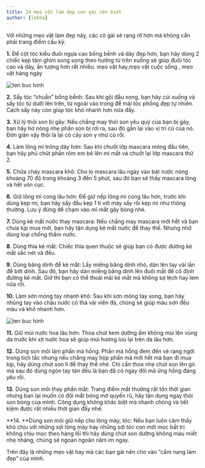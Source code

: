 ```yaml
---
title: 14 mẹo vặt làm đẹp con gái nên biết
author: [lekha]
---
```

Với những mẹo vặt làm đẹp này, các cô gái sẽ rạng rỡ hơn mà không cần phải trang điểm cầu kỳ.

**1.** Để cột tóc kiểu đuôi ngựa cao bồng bềnh và dày đẹp hơn, bạn hãy dùng 2 chiếc kẹp tăm ghim song song theo hướng từ trên xuống sẽ giúp đuôi tóc cao và dày, ấn tượng hơn rất nhiều. 
mẹo vặt hay,mẹo vặt cuộc sống , mẹo vặt hàng ngày

![ten buc hinh](http://imgs.vietnamnet.vn/Images/2017/10/02/16/20171002162316-meo-vat-lam-dep-1.jpg "ten buc hinh")

**2.** Sấy tóc “chuẩn” bồng bềnh: Sau khi gội đầu xong, bạn hãy cúi xuống và sấy tóc từ dưới lên trên, từ ngoài vào trong để mái tóc phồng đẹp tự nhiên. Cách sấy này còn giúp tóc khô nhanh hơn nữa đấy.

**3.** Xử lý thỏi son bị gãy: Nếu chẳng may thỏi son yêu quý của bạn bị gãy, bạn hãy hơ nóng nhẹ phần son bị rơi ra, sau đó gắn lại vào vị trí cũ của nó. Đơn giản vậy thôi là lại có cây son y như cũ rồi.


**4.** Làm lông mi trông dày hơn: Sau khi chuốt lớp mascara mỏng đầu tiên, bạn hãy phủ chút phấn rôm em bé lên mi mắt và chuốt lại lớp mascara thứ 2.

**5.** Chữa cháy mascara khô: Cho lọ mascara lâu ngày vào bát nước nóng khoảng 70 độ trong khoảng 3 đến 5 phút, sau đó bạn sẽ thấy mascara lỏng và hết vón cục. 

**6.** Giữ lông mi cong lâu hơn: Để giữ nếp lông mi cong lâu hơn, trước khi dùng kẹp mi, bạn hãy sấy đầu kẹp 1 tí với máy sấy rồi kẹp mi như thông thường. Lưu ý đừng để chạm vào mí mắt gây bỏng nhé.


**7.** Dùng kẻ mắt nước thay mascara: Nếu chẳng may mascara mới hết và bạn chưa kịp mua mới, bạn hãy tận dụng kẻ mắt nước để thay thế. Nhưng nhớ dùng loại chống thấm nước.

**8.** Dùng thìa kẻ mắt: Chiếc thìa quen thuộc sẽ giúp bạn có được đường kẻ mắt sắc nét và đều. 

**9.** Dùng băng dính để kẻ mắt: Lấy miếng băng dính nhỏ, dán lên tay vài lần để bớt dính. Sau đó, bạn hãy dán miếng băng dính lên đuôi mắt để cố định đường kẻ mắt. Giờ thì bạn có thể thoải mái kẻ mắt mà không sợ lệch hay lem nữa rồi.

**10.** Làm sơn móng tay nhanh khô: Sau khi sơn móng tay xong, bạn hãy nhúng tay vào chậu nước có thả vài viên đá, chúng sẽ giúp màu sơn đều màu và khô nhanh hơn.

![ten buc hinh](http://imgs.vietnamnet.vn/Images/2017/10/02/16/20171002162404-meo-vat-lam-dep-4.jpg "ten buc hinh")


**11.** Giữ mùi nước hoa lâu hơn: Thoa chút kem dưỡng ẩm không mùi lên vùng da trước khi xịt nước hoa sẽ giúp mùi hương lưu lại trên da lâu hơn. 

**12.** Dùng son môi làm phấn má hồng: Phấn má hồng đem đến vẻ rạng ngời trong tích tắc nhưng nếu chẳng may hộp phấn má mới hết mà bạn đi mua kịp, hãy dùng chút son lì để thay thế nhé. Chỉ cần thoa nhẹ chút son lên gò má sau đó dùng ngón tay tán đều là bạn đã có ngay đôi má ửng hồng đáng yêu rồi.

**13.** Dùng son môi thay phấn mắt: Trang điểm mắt thường rất tốn thời gian nhưng bạn lại muốn có đôi mắt bóng mờ quyến rũ, hãy tận dụng ngay thỏi son bóng của mình. Công dụng không khác biệt mà nhanh chóng và tiết kiệm được rất nhiều thời gian đấy nhé. 

**14. **Dùng son môi giữ nếp cho lông mày, tóc: Nếu bạn luôn cảm thấy khó chịu với những sợi lông mày hay những sợi tóc con mới mọc bất trị không chịu mọc theo hàng lối thì hãy dùng chút son dưỡng không màu miết nhẹ nhàng, chúng sẽ ngoan ngoãn nằm im ngay. 

Trên đây là những mẹo vặt hay mà các bạn gái nên cho vào “cẩm nang làm đẹp” của mình.

